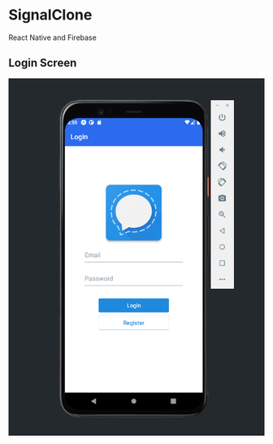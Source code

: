 # SignalClone
React Native and Firebase

## Login Screen
<img src="Images/Login.png" alt=""/><br /><br />
